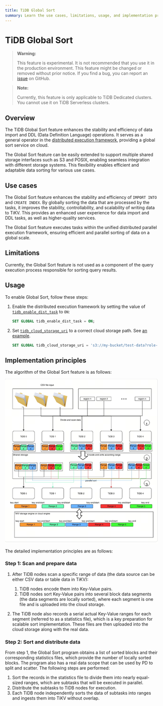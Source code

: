 ```yaml
---
title: TiDB Global Sort
summary: Learn the use cases, limitations, usage, and implementation principles of the TiDB Global Sort.
---
```


# TiDB Global Sort

> **Warning:**
>
> This feature is experimental. It is not recommended that you use it in the production environment. This feature might be changed or removed without prior notice. If you find a bug, you can report an [issue](https://github.com/pingcap/tidb/issues) on GitHub.

<CustomContent platform="tidb-cloud">

> **Note:**
>
> Currently, this feature is only applicable to TiDB Dedicated clusters. You cannot use it on TiDB Serverless clusters.

</CustomContent>

## Overview

The TiDB Global Sort feature enhances the stability and efficiency of data import and DDL (Data Definition Language) operations. It serves as a general operator in the [distributed execution framework](/tidb-distributed-execution-framework.md), providing a global sort service on cloud.

The Global Sort feature can be easily extended to support multiple shared storage interfaces such as S3 and POSIX, enabling seamless integration with different storage systems. This flexibility enables efficient and adaptable data sorting for various use cases.

## Use cases

The Global Sort feature enhances the stability and efficiency of `IMPORT INTO` and `CREATE INDEX`. By globally sorting the data that are processed by the tasks, it improves the stability, controllability, and scalability of writing data to TiKV. This provides an enhanced user experience for data import and DDL tasks, as well as higher-quality services.

The Global Sort feature executes tasks within the unified distributed parallel execution framework, ensuring efficient and parallel sorting of data on a global scale.

## Limitations

Currently, the Global Sort feature is not used as a component of the query execution process responsible for sorting query results.

## Usage

To enable Global Sort, follow these steps:

1. Enable the distributed execution framework by setting the value of [`tidb_enable_dist_task`](/system-variables.md#tidb_enable_dist_task-new-in-v710) to `ON`:

    ```sql
    SET GLOBAL tidb_enable_dist_task = ON;
    ```

2. Set [`tidb_cloud_storage_uri`](/system-variables.md#tidb_cloud_storage_uri-new-in-v740) to a correct cloud storage path. See [an example](/br/backup-and-restore-storages.md).

    ```sql
    SET GLOBAL tidb_cloud_storage_uri = 's3://my-bucket/test-data?role-arn=arn:aws:iam::888888888888:role/my-role'
    ```

## Implementation principles

The algorithm of the Global Sort feature is as follows:

![Algorithm of Global Sort](/media/dist-task/global-sort.jpeg)

The detailed implementation principles are as follows:

### Step 1: Scan and prepare data

1. After TiDB nodes scan a specific range of data (the data source can be either CSV data or table data in TiKV):

    1. TiDB nodes encode them into Key-Value pairs.
    2. TiDB nodes sort Key-Value pairs into several block data segments (the data segments are locally sorted), where each segment is one file and is uploaded into the cloud storage.

2. The TiDB node also records a serial actual Key-Value ranges for each segment (referred to as a statistics file), which is a key preparation for scalable sort implementation. These files are then uploaded into the cloud storage along with the real data.

### Step 2: Sort and distribute data

From step 1, the Global Sort program obtains a list of sorted blocks and their corresponding statistics files, which provide the number of locally sorted blocks. The program also has a real data scope that can be used by PD to split and scatter. The following steps are performed:

1. Sort the records in the statistics file to divide them into nearly equal-sized ranges, which are subtasks that will be executed in parallel.
2. Distribute the subtasks to TiDB nodes for execution.
3. Each TiDB node independently sorts the data of subtasks into ranges and ingests them into TiKV without overlap.
